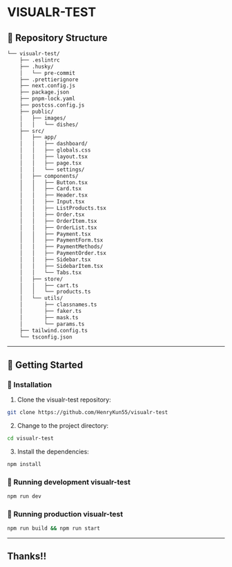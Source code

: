 <h1>
    <br>
    VISUALR-TEST
</h1>

## 📂 Repository Structure

```sh
└── visualr-test/
    ├── .eslintrc
    ├── .husky/
    │   └── pre-commit
    ├── .prettierignore
    ├── next.config.js
    ├── package.json
    ├── pnpm-lock.yaml
    ├── postcss.config.js
    ├── public/
    │   ├── images/
    │   │   └── dishes/
    ├── src/
    │   ├── app/
    │   │   ├── dashboard/
    │   │   ├── globals.css
    │   │   ├── layout.tsx
    │   │   ├── page.tsx
    │   │   └── settings/
    │   ├── components/
    │   │   ├── Button.tsx
    │   │   ├── Card.tsx
    │   │   ├── Header.tsx
    │   │   ├── Input.tsx
    │   │   ├── ListProducts.tsx
    │   │   ├── Order.tsx
    │   │   ├── OrderItem.tsx
    │   │   ├── OrderList.tsx
    │   │   ├── Payment.tsx
    │   │   ├── PaymentForm.tsx
    │   │   ├── PaymentMethods/
    │   │   ├── PaymentOrder.tsx
    │   │   ├── Sidebar.tsx
    │   │   ├── SidebarItem.tsx
    │   │   └── Tabs.tsx
    │   ├── store/
    │   │   ├── cart.ts
    │   │   └── products.ts
    │   └── utils/
    │       ├── classnames.ts
    │       ├── faker.ts
    │       ├── mask.ts
    │       └── params.ts
    ├── tailwind.config.ts
    └── tsconfig.json

```

---

## 🚀 Getting Started

### 🔧 Installation

1. Clone the visualr-test repository:

```sh
git clone https://github.com/HenryKun55/visualr-test
```

2. Change to the project directory:

```sh
cd visualr-test
```

3. Install the dependencies:

```sh
npm install
```

### 🤖 Running development visualr-test

```sh
npm run dev
```

### 🤖 Running production visualr-test

```sh
npm run build && npm run start
```

---

## Thanks!!
